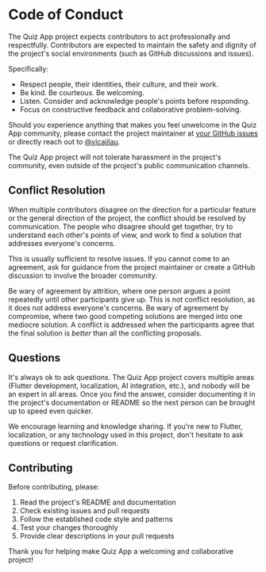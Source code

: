 # Code of Conduct

The Quiz App project expects contributors to act professionally
and respectfully. Contributors are expected to maintain the safety
and dignity of the project's social environments (such as GitHub discussions and issues).

Specifically:

* Respect people, their identities, their culture, and their work.
* Be kind. Be courteous. Be welcoming.
* Listen. Consider and acknowledge people's points before responding.
* Focus on constructive feedback and collaborative problem-solving.

Should you experience anything that makes you feel unwelcome in the
Quiz App community, please contact the project maintainer at
[your GitHub issues](https://github.com/vicajilau/quiz_app/issues)
or directly reach out to [@vicajilau](https://github.com/vicajilau).

The Quiz App project will not tolerate harassment in the project's
community, even outside of the project's public communication channels.

## Conflict Resolution

When multiple contributors disagree on the direction for a particular
feature or the general direction of the project, the conflict should be
resolved by communication. The people who disagree should get
together, try to understand each other's points of view, and work to
find a solution that addresses everyone's concerns.

This is usually sufficient to resolve issues. If you cannot come to an
agreement, ask for guidance from the project maintainer or create a
GitHub discussion to involve the broader community.

Be wary of agreement by attrition, where one person argues a point
repeatedly until other participants give up. This is not conflict resolution,
as it does not address everyone's concerns. Be wary of agreement by
compromise, where two good competing solutions are merged into one
mediocre solution. A conflict is addressed when the participants agree
that the final solution is _better_ than all the conflicting proposals.

## Questions

It's always ok to ask questions. The Quiz App project covers multiple
areas (Flutter development, localization, AI integration, etc.), and
nobody will be an expert in all areas. Once you find the answer,
consider documenting it in the project's documentation or README
so the next person can be brought up to speed even quicker.

We encourage learning and knowledge sharing. If you're new to Flutter,
localization, or any technology used in this project, don't hesitate
to ask questions or request clarification.

## Contributing

Before contributing, please:

1. Read the project's README and documentation
2. Check existing issues and pull requests
3. Follow the established code style and patterns
4. Test your changes thoroughly
5. Provide clear descriptions in your pull requests

Thank you for helping make Quiz App a welcoming and collaborative project!
